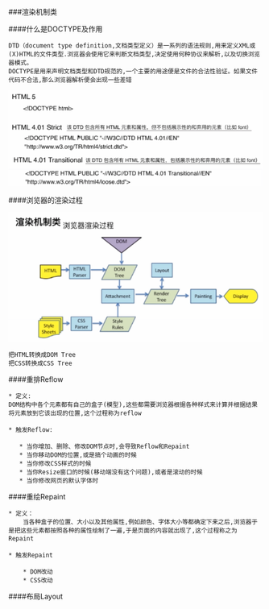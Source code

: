 ###渲染机制类

####什么是DOCTYPE及作用
    
    DTD（document type definition,文档类型定义）是一系列的语法规则,用来定义XML或(X)HTML的文件类型.浏览器会使用它来判断文档类型,决定使用何种协议来解析,以及切换浏览器模式。
    DOCTYPE是用来声明文档类型和DTD规范的,一个主要的用途便是文件的合法性验证。如果文件代码不合法,那么浏览器解析便会出现一些差错
    
![](/assets/QQ截图20171213183045.png)

    
####浏览器的渲染过程
    
![](/assets/QQ截图20171213183244.png)
    
    把HTML转换成DOM Tree
    把CSS转换成CSS Tree

####重排Reflow

    * 定义:
    DOM结构中各个元素都有自己的盒子(模型),这些都需要浏览器根据各种样式来计算并根据结果将元素放到它该出现的位置,这个过程称为reflow
    
    * 触发Reflow:
    
       * 当你增加、删除、修改DOM节点时,会导致Reflow和Repaint
       * 当你移动DOM的位置,或是搞个动画的时候
       * 当你修改CSS样式的时候
       * 当你Resize窗口的时候(移动端没有这个问题),或者是滚动的时候
       * 当你修改网页的默认字体时    
    
    
####重绘Repaint
    
    * 定义：
        当各种盒子的位置、大小以及其他属性,例如颜色、字体大小等都确定下来之后,浏览器于是把这些元素都按照各种的属性绘制了一遍,于是页面的内容就出现了,这个过程称之为Repaint
        
    * 触发Repaint
    
        * DOM改动
        * CSS改动
    
    

####布局Layout